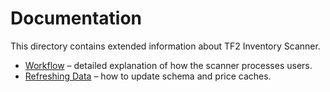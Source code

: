 # Documentation

This directory contains extended information about TF2 Inventory Scanner.

- [Workflow](workflow.md) – detailed explanation of how the scanner processes users.
- [Refreshing Data](refresh.md) – how to update schema and price caches.
